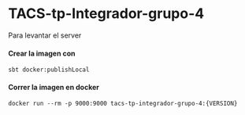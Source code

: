 # TACS-tp-Integrador-grupo-4

Para levantar el server

#### Crear la imagen con

`sbt docker:publishLocal`

#### Correr la imagen en docker
`docker run --rm -p 9000:9000 tacs-tp-integrador-grupo-4:{VERSION}`

